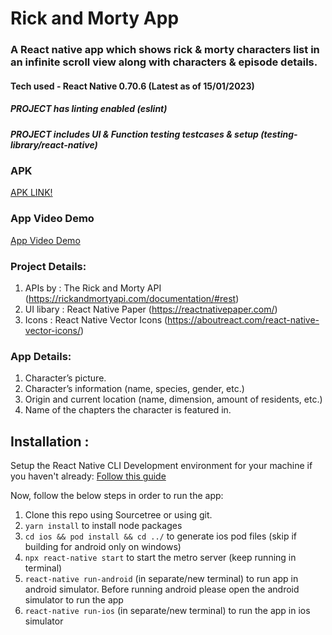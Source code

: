 # Rick and Morty App

### A React native app which shows rick & morty characters list in an infinite scroll view along with characters & episode details.

#### Tech used - React Native 0.70.6 (Latest as of 15/01/2023)

##### _PROJECT has linting enabled (eslint)_

##### _PROJECT includes UI & Function testing testcases & setup (testing-library/react-native)_

### APK

[APK LINK!](https://drive.google.com/file/d/1WxCRpbCNqT2N0vNbH5SyLW6Rs0ARkeGX/view?usp=sharing)

### App Video Demo

[App Video Demo](https://drive.google.com/file/d/1VW0v9zqlYY4V2bRDjbAJ8-QDwncd6Kz9/view?usp=sharing)

### Project Details:

1. APIs by : The Rick and Morty API (https://rickandmortyapi.com/documentation/#rest)
2. UI libary : React Native Paper (https://reactnativepaper.com/)
3. Icons : React Native Vector Icons (https://aboutreact.com/react-native-vector-icons/)

### App Details:

1. Character’s picture.
2. Character’s information (name, species, gender, etc.)
3. Origin and current location (name, dimension, amount of residents, etc.)
4. Name of the chapters the character is featured in.

## Installation :

Setup the React Native CLI Development environment for your machine if you haven't already: [Follow this guide](https://reactnative.dev/docs/environment-setup)

Now, follow the below steps in order to run the app:

1. Clone this repo using Sourcetree or using git.
2. `yarn install` to install node packages
3. `cd ios && pod install && cd ../` to generate ios pod files (skip if building for android only on windows)
4. `npx react-native start` to start the metro server (keep running in terminal)
5. `react-native run-android` (in separate/new terminal) to run app in android simulator. Before running android please open the android simulator to run the app
6. `react-native run-ios` (in separate/new terminal) to run the app in ios simulator
